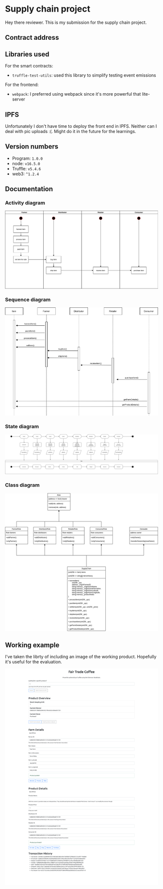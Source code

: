 # Supply chain project

Hey there reviewer. This is my submission for the supply chain project.

## Contract address
<TODO>

## Libraries used
For the smart contracts:
* `truffle-test-utils`: used this library to simplify testing event emissions

For the frontend:
* `webpack`: I preferred using webpack since it's more powerful that lite-server

## IPFS
Unfortunately I don't have time to deploy the front end in IPFS. Neither can I deal with pic uploads :(. Might do it in the future for the learnings.

## Version numbers

* Program: `1.0.0`
* node: `v16.5.0`
* Truffle: `v5.4.6`
* web3: `^1.2.4`

## Documentation
[activity]: ./images/Activity.png
[sequence]: ./images/Sequence.png
[state]: ./images/State.png
[class]: ./images/Class.png

### Activity diagram

![Activity][activity]

### Sequence diagram

![Sequence][sequence]

### State diagram

![State][state]

### Class diagram

![Class][class]



## Working example
I've taken the librty of including an image of the working product. Hopefully it's useful for the evaluation.

![Example](./images/WorkingExample.png)
